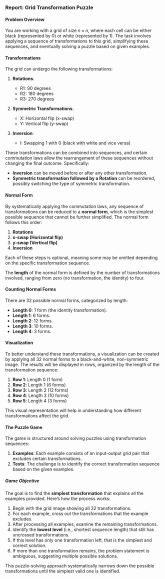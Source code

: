 ### Report: Grid Transformation Puzzle

#### Problem Overview

You are working with a grid of size $` n \times n `$, where each cell can be either black (represented by 0) or white (represented by 1). The task involves applying a sequence of transformations to this grid, simplifying these sequences, and eventually solving a puzzle based on given examples.

#### Transformations

The grid can undergo the following transformations:

1. **Rotations**:
   - R1: 90 degrees
   - R2: 180 degrees
   - R3: 270 degrees

2. **Symmetric Transformations**:
   - X: Horizontal flip (x-swap)
   - Y: Vertical flip (y-swap)

3. **Inversion**:
   - I: Swapping 1 with 0 (black with white and vice versa)

These transformations can be combined into sequences, and certain commutation laws allow the rearrangement of these sequences without changing the final outcome. Specifically:

- **Inversion** can be moved before or after any other transformation.
- **Symmetric transformation followed by a Rotation** can be reordered, possibly switching the type of symmetric transformation.

#### Normal Form

By systematically applying the commutation laws, any sequence of transformations can be reduced to a **normal form**, which is the simplest possible sequence that cannot be further simplified. The normal form follows this order:

1. **Rotations**
2. **x-swap (Horizontal flip)**
3. **y-swap (Vertical flip)**
4. **Inversion**

Each of these steps is optional, meaning some may be omitted depending on the specific transformation sequence.

The **length** of the normal form is defined by the number of transformations involved, ranging from zero (no transformation, the identity) to four.

#### Counting Normal Forms

There are 32 possible normal forms, categorized by length:

- **Length 0**: 1 form (the identity transformation).
- **Length 1**: 6 forms.
- **Length 2**: 12 forms.
- **Length 3**: 10 forms.
- **Length 4**: 3 forms.

#### Visualization

To better understand these transformations, a visualization can be created by applying all 32 normal forms to a black-and-white, non-symmetric image. The results will be displayed in rows, organized by the length of the transformation sequence:

1. **Row 1**: Length 0 (1 form)
2. **Row 2**: Length 1 (6 forms)
3. **Row 3**: Length 2 (12 forms)
4. **Row 4**: Length 3 (10 forms)
5. **Row 5**: Length 4 (3 forms)

This visual representation will help in understanding how different transformations affect the grid.

#### The Puzzle Game

The game is structured around solving puzzles using transformation sequences:

1. **Examples**: Each example consists of an input-output grid pair that excludes certain transformations.
2. **Tests**: The challenge is to identify the correct transformation sequence based on the given examples.

##### Game Objective

The goal is to find the **simplest transformation** that explains all the examples provided. Here’s how the process works:

1. Begin with the grid image showing all 32 transformations.
2. For each example, cross out the transformations that the example excludes.
3. After processing all examples, examine the remaining transformations.
4. Identify the **lowest level** (i.e., shortest sequence length) that still has uncrossed transformations.
5. If this level has only one transformation left, that is the simplest and correct solution.
6. If more than one transformation remains, the problem statement is ambiguous, suggesting multiple possible solutions.

This puzzle-solving approach systematically narrows down the possible transformations until the simplest valid one is identified.
